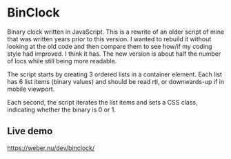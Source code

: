 # BinClock
Binary clock written in JavaScript. This is a rewrite of an older script of mine that was written years prior to this version. I wanted to rebuild it without looking at the old code and then compare them to see how/if my coding style had improved. I think it has. The new version is about half the number of locs while still being more readable.

The script starts by creating 3 ordered lists in a container element. Each list has 6 list items (binary values) and should be read rtl, or downwards-up if in mobile viewport.

Each second, the script iterates the list items and sets a CSS class, indicating whether the binary is 0 or 1.

## Live demo
https://weber.nu/dev/binclock/
